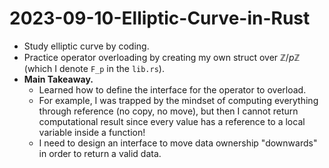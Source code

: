 # 2023-09-10-Elliptic-Curve-in-Rust
- Study elliptic curve by coding.
- Practice operator overloading by creating my own struct over $\mathbb Z/p\mathbb Z$ (which I denote `F_p` in the `lib.rs`).
- **Main Takeaway.** 
  - Learned how to define the interface for the operator to overload. 
  - For example, I was trapped by the mindset of computing everything through reference (no copy, no move), but then I cannot return computational result since every value has a reference to a local variable inside a function! 
  - I need to design an interface to move data ownership "downwards" in order to return a valid data.
